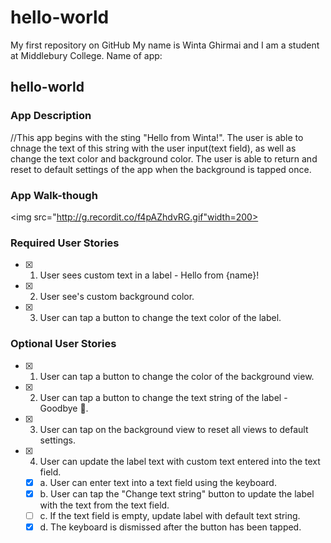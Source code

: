 # hello-world
My first repository on GitHub
My name is Winta Ghirmai and I am a student at Middlebury College. 
Name of app: 
## hello-world 

### App Description
//This app begins with the sting "Hello from Winta!". The user is able to chnage the text of this string with the user input(text field), as well as change the text color and background color. The user is able to return and reset to default settings of the app when the background is tapped once.

### App Walk-though

<img src="http://g.recordit.co/f4pAZhdvRG.gif"width=200><br>

### Required User Stories
- [x] 1. User sees custom text in a label - Hello from {name}!
- [x] 2. User see's custom background color.
- [x] 3. User can tap a button to change the text color of the label.

### Optional User Stories
- [x] 1. User can tap a button to change the color of the background view.
- [x] 2. User can tap a button to change the text string of the label - Goodbye 👋.
- [x] 3. User can tap on the background view to reset all views to default settings.
- [x] 4. User can update the label text with custom text entered into the text field.
   - [x] a. User can enter text into a text field using the keyboard.
   - [x] b. User can tap the "Change text string" button to update the label with the text from the text field.
   - [ ] c. If the text field is empty, update label with default text string.
   - [x] d. The keyboard is dismissed after the button has been tapped.
